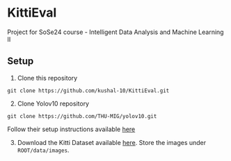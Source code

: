 # KittiEval
Project for SoSe24 course - Intelligent Data Analysis and Machine Learning II

## Setup

1) Clone this repository

```
git clone https://github.com/kushal-10/KittiEval.git
```

2) Clone Yolov10 repository

```
git clone https://github.com/THU-MIG/yolov10.git
```

Follow their setup instructions available [here](https://docs.ultralytics.com/)

3) Download the Kitti Dataset available [here](https://www.cvlibs.net/datasets/kitti/eval_object.php?obj_benchmark=3d). 
Store the images under `ROOT/data/images`. 
